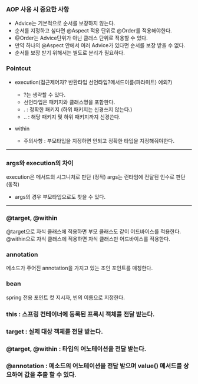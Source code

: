 ### AOP 사용 시 중요한 사항
- Advice는 기본적으로 순서를 보장하지 않는다.
- 순서를 지정하고 싶다면 @Aspect 적용 단위로 @Order를 적용해야한다.
- @Order는 Advice단위가 아닌 클래스 단위로 적용할 수 있다.
- 만약 하나의 @Aspect 안에서 여러 Advice가 있다면 순서를 보장 받을 수 없다.
- 순서를 보장 받기 위해서는 별도로 분리가 필요하다.


### Pointcut
- execution(접근제어자? 반환타입 선언타입?메서드이름(파라미트) 예외?)
    - ?는 생략할 수 있다.
    - 선언타입은 패키지와 클래스명을 포함한다.
    - .  : 정확한 패키지 (하위 패키지는 신경쓰지 않는다.)
    - .. : 해당 패키지 및 하위 패키지까지 신경쓴다.

- within
    - 주의사항 : 부모타입을 지정하면 안되고 정확한 타입을 지정해줘야한다.

---
### args와 execution의 차이
execution은 메서드의 시그니처로 판단 (정적)
args는 런타임에 전달된 인수로 판단 (동적)
- args의 경우 부모타입으로도 찾을 수 있다.

---
### @target, @within
@target으로 자식 클래스에 적용하면 부모 클래스도 같이 어드바이스를 적용한다.
@within으로 자식 클래스에 적용하면 자식 클래스만 어드바이스를 적용한다.

### annotation
메소드가 주어진 annotation을 가지고 있는 조인 포인트를 매칭한다.
 
### bean
spring 전용 포인트 컷 지시자, 빈의 이름으로 지정한다.

### this : 스프링 컨테이너에 등록된 프록시 객체를 전달 받는다.
### target : 실제 대상 객체를 전달 받는다.
### @target, @within : 타입의 어노테이션을 전달 받는다.
### @annotation : 메소드의 어노테이션을 전달 받으며 value() 메서드를 상요하여 값을 추출 할 수 있다.